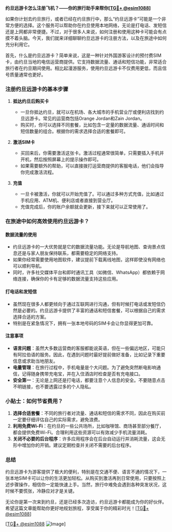**约旦远游卡怎么注册飞机？——你的旅行助手来帮你[[TG💪+ @esim1088](https://t.me/s/esim1088)]**

如果你计划去约旦旅行，或者已经在约旦旅行中，那么“约旦远游卡”可能是一个非常方便的选择。这个服务可以帮助你在约旦使用本地网络，无论是打电话、发短信还是上网都非常便捷。不过，对于很多人来说，如何注册和使用这种卡可能会有点摸不着头脑。今天，我们就来详细聊聊约旦远游卡的注册方法，以及在旅途中如何充分利用它。

首先，什么是约旦远游卡？简单来说，这是一种针对外国游客设计的预付费SIM卡，由约旦当地的电信运营商提供。它支持数据流量、通话和短信功能，非常适合旅行者在约旦期间使用。相比起漫游服务，使用约旦远游卡不仅费用更低，而且信号质量通常也更好。

### 注册约旦远游卡的基本步骤

1. **抵达约旦后购买卡**
   - 一旦你抵达约旦，就可以在机场、各大城市的手机营业厅或便利店找到约旦远游卡。常见的运营商包括Orange Jordan和Zain Jordan。
   - 购买时，你可以选择不同套餐，比如包含一定量的数据流量、通话时间和短信数量的组合。根据你的需求选择合适的套餐即可。

2. **激活SIM卡**
   - 买回来后，你需要激活这张卡。激活过程通常很简单，只需要插入手机并开机，然后按照屏幕上的提示操作即可。
   - 如果需要额外的帮助，可以直接拨打运营商提供的客服电话，他们会指导你完成激活流程。

3. **充值**
   - 一旦卡被激活，你就可以开始充值了。可以通过多种方式充值，比如通过手机应用、ATM机、便利店或者直接到营业厅。
   - 充值完成后，你的账户余额就会更新，接下来就可以正常使用了。

### 在旅途中如何高效使用约旦远游卡？

#### 数据流量的使用
- 约旦远游卡的一大优势就是它的数据流量功能。无论是导航地图、查询景点信息还是与家人朋友保持联系，都需要稳定的网络支持。
- 如果你经常需要使用地图软件，建议提前下载离线地图，这样即使没有网络也可以顺利导航。
- 同时，许多社交媒体平台和即时通讯工具（如微信、WhatsApp）都依赖于网络连接，确保你的卡有足够的数据流量支持这些应用。

#### 打电话和发短信
- 虽然现在很多人都更倾向于通过互联网进行沟通，但有时候打电话或发短信仍然是必要的。约旦远游卡提供了丰富的通话和短信套餐，可以根据自己的需求选择合适的方案。
- 特别是在紧急情况下，拥有一张本地号码的SIM卡会让你显得更加可靠。

#### 注意事项
- **语言问题**：虽然大多数运营商的客服都能说英语，但在一些偏远地区，可能只有阿拉伯语的服务。因此，在遇到问题时最好提前做好准备，比如记录下重要信息或求助当地朋友。
- **电量管理**：在旅行过程中，手机电量是个大问题。为了避免突然断电影响通信，记得随身携带充电宝，并在入住酒店时检查是否有充电接口。
- **安全第一**：无论是上网还是打电话，都要注意个人信息的安全。不要随意点击不明链接，也不要透露过多的个人隐私。

### 小贴士：如何节省费用？

1. **选择合适套餐**：不同的旅行者对流量、通话和短信的需求不同，因此在购买前一定要仔细评估自己的实际需求，避免浪费。
2. **利用免费Wi-Fi**：在约旦的一些公共场所，比如咖啡馆、商场甚至部分餐厅，都会提供免费Wi-Fi。合理利用这些资源可以有效减少手机流量消耗。
3. **关闭不必要的后台程序**：许多应用程序会在后台自动运行并消耗流量，这会无形中增加你的开销。建议定期检查并关闭不需要的后台程序。

### 总结

约旦远游卡为游客提供了极大的便利，特别是在交通不便、语言不通的情况下，一张本地SIM卡可以让你的生活更加轻松。从购买到激活再到日常使用，只要按照上述步骤操作，相信你一定能快速上手。当然，旅行中难免会遇到各种突发状况，这时候不要慌张，冷静应对才是关键。

无论你是第一次来到约旦，还是已经多次造访，约旦远游卡都能成为你的好伙伴。希望这篇文章能帮助你更好地规划旅程，享受属于你的精彩时光！[[TG💪+ @esim1088](https://t.me/s/esim1088)]

[[TG💪+ @esim1088](https://t.me/s/esim1088) ![Image](https://i.postimg.cc/4NQfJmqS/Snipaste-2025-05-13-00-14-12.png)]
